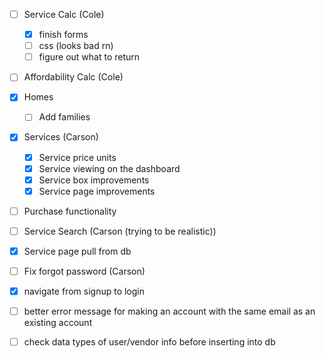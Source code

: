 - [ ] Service Calc (Cole)
    - [X] finish forms
    - [ ] css (looks bad rn)
    - [ ] figure out what to return
- [ ] Affordability Calc (Cole)


- [X] Homes
    - [ ] Add families
- [X] Services (Carson)
    - [X] Service price units
    - [X] Service viewing on the dashboard
    - [X] Service box improvements
    - [X] Service page improvements
- [ ] Purchase functionality

- [ ] Service Search (Carson (trying to be realistic))

- [X] Service page pull from db
- [ ] Fix forgot password (Carson)

- [X] navigate from signup to login
- [ ] better error message for making an account with the same email as an existing account
- [ ] check data types of user/vendor info before inserting into db
